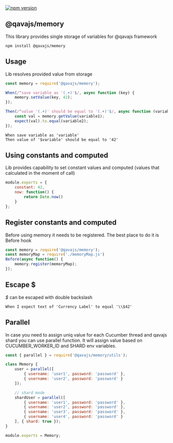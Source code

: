 [![npm version](https://badge.fury.io/js/@qavajs%2Fmemory.svg)](https://badge.fury.io/js/@qavajs%2Fmemory)

## @qavajs/memory

This library provides single storage of variables for @qavajs framework

`npm install @qavajs/memory`
## Usage
       
Lib resolves provided value from storage
```javascript
const memory = require('@qavajs/memory');

When(/^save variable as '(.+)'$/, async function (key) {
    memory.setValue(key, 42);
});

Then(/^value '(.+)' should be equal to '(.+)'$/, async function (variable1, variable2) {
    const val = memory.getValue(variable1);
    expect(val).to.equal(variable2);
});
```

```gherkin
When save variable as 'variable'
Then value of '$variable' should be equal to '42'
```

## Using constants and computed

Lib provides capability to set constant values and computed (values that calculated in the moment of call)
```javascript
module.exports = {
    constant: 42,
    now: function() {
        return Date.now()
    }
};
```
## Register constants and computed
Before using memory it needs to be registered. The best place to do it is Before hook

```javascript
const memory = require('@qavajs/memory');
const memoryMap = require('./memoryMap.js')
Before(async function() {
    memory.register(memoryMap);
});
```

## Escape $
_$_ can be escaped with double backslash

```Gherkin
When I expect text of 'Currency Label' to equal '\\$42'
```

## Parallel
In case you need to assign uniq value for each Cucumber thread and qavajs shard you can use parallel function.
It will assign value based on CUCUMBER_WORKER_ID and SHARD env variables.

```javascript
const { parallel } = require('@qavajs/memory/utils');

class Memory {
    user = parallel([
        { username: 'user1', password: 'password' },
        { username: 'user2', password: 'password' }
    ]);

    // shard mode 
    shardUser = parallel([
        { username: 'user1', password: 'password' },
        { username: 'user2', password: 'password' },
        { username: 'user3', password: 'password' },
        { username: 'user4', password: 'password' }
    ], { shard: true });
}

module.exports = Memory;
```
